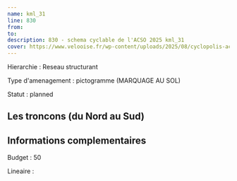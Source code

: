 ```yaml
---
name: kml_31 
line: 830
from: 
to:  
description: 830 - schema cyclable de l'ACSO 2025 kml_31 
cover: https://www.velooise.fr/wp-content/uploads/2025/08/cyclopolis-acso-830.jpg
---
```

Hierarchie : Reseau structurant

Type d'amenagement : pictogramme (MARQUAGE AU SOL)

Statut : planned

## Les troncons (du Nord au Sud)

## Informations complementaires

Budget  : 50 

Lineaire :

